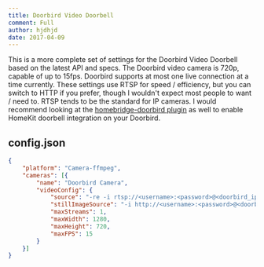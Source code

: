 ```yaml
---
title: Doorbird Video Doorbell
comment: Full
author: hjdhjd
date: 2017-04-09
---
```

This is a more complete set of settings for the Doorbird Video Doorbell based on the latest API and specs. The Doorbird video camera is 720p, capable of up to 15fps. Doorbird supports at most one live connection at a time currently. These settings use RTSP for speed / efficiency, but you can switch to HTTP if you prefer, though I wouldn't expect most people to want / need to. RTSP tends to be the standard for IP cameras. I would recommend looking at the [homebridge-doorbird plugin](https://github.com/brownad/homebridge-doorbird) as well to enable HomeKit doorbell integration on your Doorbird.

## config.json

```json
{
	"platform": "Camera-ffmpeg",
	"cameras": [{
		"name": "Doorbird Camera",
		"videoConfig": {
			"source": "-re -i rtsp://<username>:<password>@<doorbird_ip>:554/mpeg/media.amp",
			"stillImageSource": "-i http://<username>:<password>@<doorbird_ip>/bha-api/image.cgi",
			"maxStreams": 1,
			"maxWidth": 1280,
			"maxHeight": 720,
			"maxFPS": 15
		}
	}]
}
```
